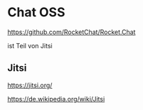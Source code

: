 ﻿# Chat OSS

<https://github.com/RocketChat/Rocket.Chat> 

ist Teil von Jitsi

## Jitsi 

https://jitsi.org/ 

https://de.wikipedia.org/wiki/Jitsi 
 
